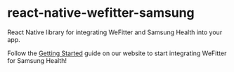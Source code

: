 # react-native-wefitter-samsung

React Native library for integrating WeFitter and Samsung Health into your app.

Follow the [Getting Started](https://www.wefitter.com/en-us/developers/mobile-sdks/samsung-health/getting-started/) guide on our website to start integrating WeFitter for Samsung Health!
